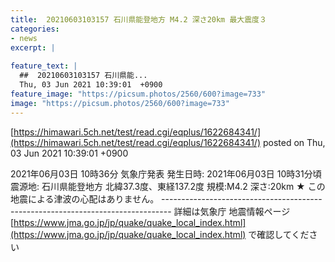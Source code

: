 ```yaml
---
title:  20210603103157 石川県能登地方 M4.2 深さ20km 最大震度３ 
categories:
- news
excerpt: |
  
feature_text: |
  ##  20210603103157 石川県能...
  Thu, 03 Jun 2021 10:39:01  +0900
feature_image: "https://picsum.photos/2560/600?image=733"
image: "https://picsum.photos/2560/600?image=733"
---
```


[https://himawari.5ch.net/test/read.cgi/eqplus/1622684341/](https://himawari.5ch.net/test/read.cgi/eqplus/1622684341/)
posted on Thu, 03 Jun 2021 10:39:01  +0900

<!--more-->

2021年06月03日 10時36分 気象庁発表 発生日時: 2021年06月03日 10時31分頃 震源地: 石川県能登地方 北緯37.3度、東経137.2度 規模:M4.2 深さ:20km ★ この地震による津波の心配はありません。 -------------------------------------------------------------------------------- 詳細は気象庁 地震情報ページ [https://www.jma.go.jp/jp/quake/quake_local_index.html](https://www.jma.go.jp/jp/quake/quake_local_index.html) で確認してください

